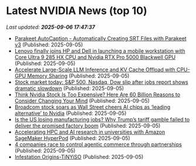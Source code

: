 # Latest NVIDIA News (top 10)
_Last updated: **2025-09-06 17:47:37**_

- [Parakeet AutoCaption - Automatically Creating SRT Files with Parakeet v3](https://www.digitalocean.com/community/tutorials/srt-generation-parakeet-autocaption) (Published: 2025-09-05)
- [Lenovo finally joins HP and Dell in launching a mobile workstation with Core Ultra 9 285 HX CPU and Nvidia RTX Pro 5000 Blackwell GPU](https://www.techradar.com/pro/lenovo-finally-joins-hp-and-dell-in-launching-a-mobile-workstation-with-core-ultra-9-285-hx-cpu-and-nvidia-rtx-pro-5000-blackwell-gpu) (Published: 2025-09-05)
- [Accelerate Large-Scale LLM Inference and KV Cache Offload with CPU-GPU Memory Sharing](https://developer.nvidia.com/blog/accelerate-large-scale-llm-inference-and-kv-cache-offload-with-cpu-gpu-memory-sharing/) (Published: 2025-09-05)
- [Stock market today: S&P 500, Nasdaq, Dow slip after jobs report shows dramatic slowdown](https://finance.yahoo.com/news/live/stock-market-today-sp-500-nasdaq-dow-slip-after-jobs-report-shows-dramatic-slowdown-172116021.html) (Published: 2025-09-05)
- [Think Nvidia Stock Is Too Expensive? Here Are 60 Billion Reasons to Consider Changing Your Mind](https://biztoc.com/x/b9abaad866c03181) (Published: 2025-09-05)
- [Broadcom stock soars as Wall Street cheers AI chips as ‘leading alternative’ to Nvidia](https://biztoc.com/x/49e4da17d1c7a7b8) (Published: 2025-09-05)
- [Is the US losing manufacturing jobs? Why Trump’s tariff gamble failed to deliver the promised factory boom](https://economictimes.indiatimes.com/news/international/us/is-the-us-losing-manufacturing-jobs-why-trumps-tariff-gamble-failed-to-deliver-the-promised-factory-boom/articleshow/123723469.cms) (Published: 2025-09-05)
- [Accelerating HPC and AI research in universities with Amazon SageMaker HyperPod](https://aws.amazon.com/blogs/machine-learning/accelerating-hpc-and-ai-research-in-universities-with-amazon-sagemaker-hyperpod/) (Published: 2025-09-05)
- [4 companies race to control agentic commerce through partnerships](https://www.cbinsights.com/research/shopify-openai-google-perplexity-agentic-commerce-partnerships/) (Published: 2025-09-05)
- [Infestation Origins-TiNYiSO](https://post.rlsbb.cc/infestation-origins-tinyiso/) (Published: 2025-09-05)
